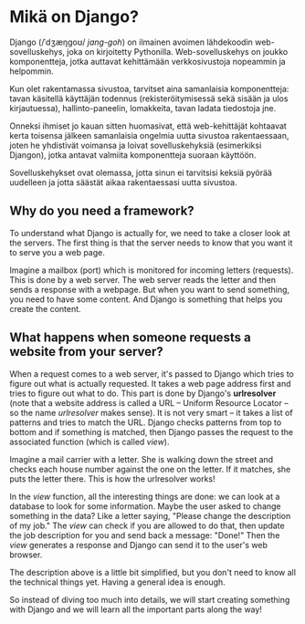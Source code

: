 # Mikä on Django?

Django (/ˈdʒæŋɡoʊ/ *jang-goh*) on ilmainen avoimen lähdekoodin web-sovelluskehys, joka on kirjoitetty Pythonilla. Web-sovelluskehys on joukko komponentteja, jotka auttavat kehittämään verkkosivustoja nopeammin ja helpommin.

Kun olet rakentamassa sivustoa, tarvitset aina samanlaisia komponentteja: tavan käsitellä käyttäjän todennus (rekisteröitymisessä sekä sisään ja ulos kirjautuessa), hallinto-paneelin, lomakkeita, tavan ladata tiedostoja jne.

Onneksi ihmiset jo kauan sitten huomasivat, että web-kehittäjät kohtaavat kerta toisensa jälkeen samanlaisia ongelmia uutta sivustoa rakentaessaan, joten he yhdistivät voimansa ja loivat sovelluskehyksiä (esimerkiksi Djangon), jotka antavat valmiita komponentteja suoraan käyttöön.

Sovelluskehykset ovat olemassa, jotta sinun ei tarvitsisi keksiä pyörää uudelleen ja jotta säästät aikaa rakentaessasi uutta sivustoa.

## Why do you need a framework?

To understand what Django is actually for, we need to take a closer look at the servers. The first thing is that the server needs to know that you want it to serve you a web page.

Imagine a mailbox (port) which is monitored for incoming letters (requests). This is done by a web server. The web server reads the letter and then sends a response with a webpage. But when you want to send something, you need to have some content. And Django is something that helps you create the content.

## What happens when someone requests a website from your server?

When a request comes to a web server, it's passed to Django which tries to figure out what is actually requested. It takes a web page address first and tries to figure out what to do. This part is done by Django's **urlresolver** (note that a website address is called a URL – Uniform Resource Locator – so the name *urlresolver* makes sense). It is not very smart – it takes a list of patterns and tries to match the URL. Django checks patterns from top to bottom and if something is matched, then Django passes the request to the associated function (which is called *view*).

Imagine a mail carrier with a letter. She is walking down the street and checks each house number against the one on the letter. If it matches, she puts the letter there. This is how the urlresolver works!

In the *view* function, all the interesting things are done: we can look at a database to look for some information. Maybe the user asked to change something in the data? Like a letter saying, "Please change the description of my job." The *view* can check if you are allowed to do that, then update the job description for you and send back a message: "Done!" Then the *view* generates a response and Django can send it to the user's web browser.

The description above is a little bit simplified, but you don't need to know all the technical things yet. Having a general idea is enough.

So instead of diving too much into details, we will start creating something with Django and we will learn all the important parts along the way!
